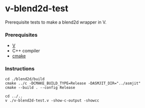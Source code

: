 # v-blend2d-test
 Prerequisite tests to make a blend2d wrapper in V.

### Prerequisites
* [V](https://vlang.io/)
* C++ compiler
* [cmake](https://cmake.org/download/)
### Instructions
```
cd ./blend2d/build
cmake ../c -DCMAKE_BUILD_TYPE=Release -DASMJIT_DIR="../asmjit"
cmake --build . --config Release

cd ../..
v ./v-blend2d-test.v -show-c-output -showcc
```